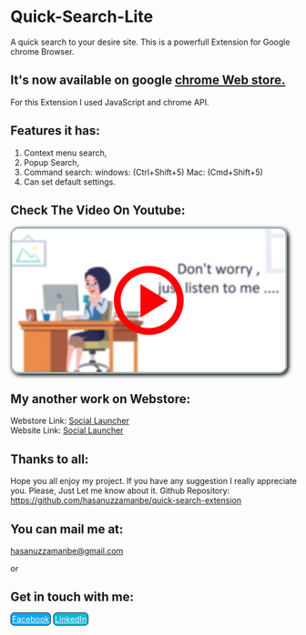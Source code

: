 # Quick-Search-Lite
A quick search to your desire site.
This is a powerfull Extension for Google chrome Browser.
## It's now available on google <a href="https://chrome.google.com/webstore/detail/quick-search-lite/boikedohmpklkpcmpkickjfnmalfbimf">chrome Web store.</a>

For this Extension I used JavaScript and chrome API.
## Features it has:
  1. Context menu search,
  2. Popup Search,
  3. Command search:
       windows: (Ctrl+Shift+5)
       Mac: (Cmd+Shift+5)
  4. Can set default settings.

## Check The Video On Youtube:<br>
<a href="https://www.youtube.com/watch?v=4g1z2jYNnjU" target="_blank" ><img style="border: 3px solid rgb(158, 179, 177);
    box-shadow: black 3px 3px 7px;
    border-radius: 15px;
    max-width: 480px;" src="vdo.png"></a>


 ## My another work on Webstore:
  Webstore Link:
  <a href="https://chrome.google.com/webstore/detail/social-launcher/ioijhmpjoplcmckgaiggcoockjijmcim">Social Launcher</a><br>
  Website Link:
  <a href="https://hasanuzzamanbe.github.io/social-launcher-extension/">Social Launcher</a><br>
  
  


## Thanks to all:
Hope you all enjoy my project.
If you have any suggestion I really appreciate you.
Please, Just Let me know about it.
Github Repository:
https://github.com/hasanuzzamanbe/quick-search-extension

## You can mail me at:
 <a href="mailto:'hasanuzzamanbe@gmail.com'">hasanuzzamanbe@gmail.com</a>

or 
## Get in touch with me:<br>

<a style="border: 1px solid #292828;padding: 2px;border-radius: 7px;background: #03A9F4;color: white;" href="https://www.facebook.com/shamim.reza.1029" target="_blank" >Facebook</a>
<a style="border: 1px solid #292828;padding: 2px;border-radius: 7px;background: #00BCD4;color: white;" href="https://www.linkedin.com/in/hasanuzzaman-shamim-307680115/" target="_blank" >LinkedIn</a>

